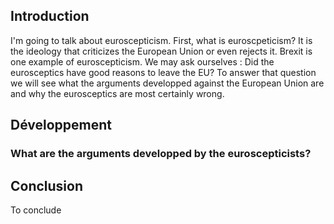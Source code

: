 ## Introduction
I'm going to talk about euroscepticism. First, what is euroscpeticism? It is the ideology that criticizes the European Union or even rejects it. Brexit is one example of euroscepticism. We may ask ourselves : Did the eurosceptics have good reasons to leave the EU? To answer that question we will see what the arguments developped against the European Union are and why the eurosceptics are most certainly wrong.
## Développement
### What are the arguments developped by the euroscepticists?

## Conclusion
To conclude